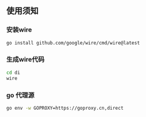 ## 使用须知

### 安装wire
```bash
go install github.com/google/wire/cmd/wire@latest
```

### 生成wire代码
```bash
cd di
wire
```

### go 代理源
```bash
go env -w GOPROXY=https://goproxy.cn,direct
```